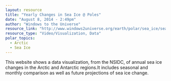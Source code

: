 ```yaml
---
layout: resource
title: "Yearly Changes in Sea Ice @ Poles"
date: "August 8, 2014 - 2:49pm"
author: "Windows to the Universe"
resource_link: "http://www.windows2universe.org/earth/polar/sea_ice/sea_ice_north_animate.html"
resource_type: "Video/Visualization, Data"
polar_topics:
  - Arctic
  - Sea Ice
---
```


This website shows a data visualization, from the NSIDC, of annual sea ice changes in the Arctic and Antarctic regions.It includes seasonal and monthly comparison as well as  future projections of sea ice change.